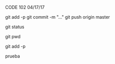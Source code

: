 CODE 102  04/17/17

git add -p
git commit -m "..."
git push origin master

git status

git pwd

git add -p

prueba

